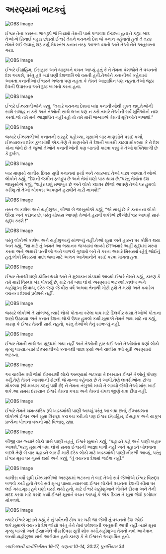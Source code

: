 # અરણ્યમાં ભટકવું

![OBS Image](https://cdn.door43.org/obs/jpg/360px/obs-en-14-01.jpg)

ઈશ્વર તેના કરારના ભાગરૂપે જે નિયમો તેમની પાસે પળાવવા ઈચ્છતા હતા તે કહ્યા બાદ તેઓએ સિનાઈ પહાડ છોડ્યો.ઈશ્વરે તેમને વચનનો દેશ જે કનાન કહેવાતો હતો તે તરફ તેમને લઈ જવાનું શરૂ કર્યું.મેઘસ્તંભ કનાન તરફ આગળ વધતો અને તેઓ તેને અનુસરતા ગયા.

![OBS Image](https://cdn.door43.org/obs/jpg/360px/obs-en-14-02.jpg)

ઈશ્વરે ઈબ્રાહિમ, ઈસહાક અને યાકૂબને વચન આપ્યું હતું કે તે તેમના વંશજોને તે વચનનો દેશ આપશે, પરંતુ હવે ત્યાં ઘણી દેશજાતિઓ વસતી હતી.તેઓને કનાનીઓ કહેવામાં આવતા.કનાનીઓ ઈશ્વરને ભજતા પણ નહતા કે તેમને આજ્ઞાધિન પણ નહતા.તેઓ જૂઠા દેવની ઉપાસના અને દુષ્ટ બાબતો કરતા હતા.

![OBS Image](https://cdn.door43.org/obs/jpg/360px/obs-en-14-03.jpg)

ઈશ્વરે ઈઝ્રાયલીઓને કહ્યું, “તમારે વચનના દેશમાં બધા કનાનીઓથી મુક્ત થવું.તેઓની સાથે સલાહ ન કરો અને તેઓની સાથે લગ્ન પણ ન કરો.તમારે તેઓની સર્વ મૂર્તિઓનો નાશ કરવો.જો તમે મને આજ્ઞાધિન નહીં રહો તો તમે મારી જગ્યાએ તેમની મૂર્તિઓને ભજશો.”

![OBS Image](https://cdn.door43.org/obs/jpg/360px/obs-en-14-04.jpg)

જ્યારે ઈઝ્રાયલીઓ કનાનની સરહદે પહોચ્યા, મૂસાએ બાર માણસોને પસંદ કર્યા, ઈઝ્રાયલના દરેક કુળમાંથી એક.તેણે તે માણસોને તે દેશની બાતમી કાઢવા મોકલ્યા કે તે દેશ કોના જેવો છે તે જુઓ.તેઓને કનાનીઓની પણ બાતમી કાઢવા કહ્યું કે તેઓ શક્તિશાળી છે કે દુર્બળ.

![OBS Image](https://cdn.door43.org/obs/jpg/360px/obs-en-14-05.jpg)

બાર માણસો ચાલીસ દિવસ સુધી કનાનમાં ફર્યા અને ત્યારબાદ તેઓ પાછા આવ્યા.તેઓએ લોકોને કહ્યું, “દેશની જમીન ફળદ્રુપ છે અને તેમાં ઘણો પાક થાય છે.”પરંતુ તેમાંના દશ જાસુસોએ કહ્યું, “શહેર ઘણું મજબુત છે અને લોકો કદાવર છે!જો આપણે તેઓ પર હુમલો કરીશુ તો તેઓ ચોક્ક્સ આપણને હરાવીને મારી નાંખશે!”

![OBS Image](https://cdn.door43.org/obs/jpg/360px/obs-en-14-06.jpg)

તરત જ કાલેબ અને યહોશુઆ, બીજા બે જાસુસોએ કહ્યું, “એ સાચું છે કે કનાનના લોકો ઊંચા અને કદાવર છે, પરંતુ ચોક્કસ આપણે તેઓને હરાવી શકીએ છીએ!ઈશ્વર આપણે સારું યુદ્ધ કરશે !”

![OBS Image](https://cdn.door43.org/obs/jpg/360px/obs-en-14-07.jpg)

પરંતુ લોકોએ કાલેબ અને યહોશુઆનું સાંભળ્યું નહીં.તેઓ મૂસા અને હારુન પર ક્રોધિત થયા અને કહ્યું, “શા માટે તું અમને આ ભયાનક જગ્યામાં લાવ્યો છે?અમારે અહીં યુદ્ધમાં મરવા કરતા અને અમારી પત્નીઓ અને બાળકો ગુલામો બને તે કરતા અમારે મિસરમાં રહેવું જોઈતું હતું.લોકો મિસરમાં પાછા જવા માટે અલગ આગેવાનોને પસંદ કરવા માંગતા હતા.

![OBS Image](https://cdn.door43.org/obs/jpg/360px/obs-en-14-08.jpg)

ઈશ્વર તેનાથી ઘણો ક્રોધિત થયો અને તે મુલાકાત મંડપમાં આવ્યો.ઈશ્વરે તેમને કહ્યું, કારણ કે તમે મારી વિરુધ્ધ બંડ પોકાર્યું છે, માટે તમે બધા લોકો અરણ્યમાં ભટકશો.કાલેબ અને યહોશુઆ સિવાય, દરેક જણ જે વીસ વર્ષ અથવા તેનાથી મોટો હશે તે મરશે અને ક્યારેય વચનના દેશમાં પ્રવેશસે નહીં.

![OBS Image](https://cdn.door43.org/obs/jpg/360px/obs-en-14-09.jpg)

જ્યારે લોકોએ તે સાંભળ્યું ત્યારે લોકો પોતાના કરેલા પાપ માટે દિલગીર થયા.તેઓએ પોતાના શસ્ત્રો ઉઠાવ્યા અને કનાન દેશના લોકો ઉપર હુમલો કર્યો.મૂસાએ તેમને જવા માટે ના કહ્યું, કારણ કે ઈશ્વર તેમની સાથે નહતો, પરંતુ તેઓએ તેનું સાંભળ્યું નહીં.

![OBS Image](https://cdn.door43.org/obs/jpg/360px/obs-en-14-10.jpg)

ઈશ્વર તેમની સાથે આ યુદ્ધમાં ગયા નહીં અને તેઓની હાર થઈ અને તેઓમાંના ઘણાં લોકો મૃત્યુ પામ્યા.ત્યારે ઈઝ્રાયલીઓ કનાનથી પાછા ફર્યા અને ચાલીસ વર્ષો સુધી અરણ્યમાં ભટક્યા.

![OBS Image](https://cdn.door43.org/obs/jpg/360px/obs-en-14-11.jpg)

આ ચાલીસ વર્ષો જેમાં ઈઝ્રાયલી લોકો અરણ્યમાં ભટક્યા તે દરમ્યાન ઈશ્વરે તેઓનું પોષણ કર્યું.તેણે તેમને આકાશની રોટલી જે માન્ના કહેવાય છે તે આપી.તેણે લાવરીઓના ટોળા મોકલ્યા (જે મધ્યમ કદનું પક્ષી છે) ને તેમના તંબુઓ મધ્યે તે લાવ્યો જેથી તેઓ માંસ ખાઈ શકે.આ સમય દરમ્યાન ઈશ્વરે તેમના કપડા અને તેમનાં ચંપલ જીર્ણ થવા દીધા નહીં.

![OBS Image](https://cdn.door43.org/obs/jpg/360px/obs-en-14-12.jpg)

ઈશ્વરે તેમને ચમત્કારિક રૂપે ખડકમાંથી પાણી આપ્યું.પરંતુ આ બધા છતાં, ઈઝ્રાયલના લોકોએ ઈશ્વર અને મૂસા વિરુદ્ધ કચકચ કરી.તો પણ ઈશ્વર ઈબ્રાહિમ, ઈસહાક અને યાકૂબ પ્રત્યેના પોતાના વચનો માટે વિશ્વાસુ રહ્યા.

![OBS Image](https://cdn.door43.org/obs/jpg/360px/obs-en-14-13.jpg)

બીજી વાર જ્યારે લોકો પાસે પાણી નહતું, ઈશ્વરે મૂસાને કહ્યું, “પહાડને કહે અને પાણી બહાર આવશે.”પરંતુ મૂસાએ બધા લોકો સમક્ષ ઈશ્વરની આજ્ઞા પાળી નહીં અને પહાડને બોલવાના બદલે તેણે બે વાર પહાડને લાકડી મારી.દરેક લોકો માટે ખડકમાંથી પાણી નીકળી આવ્યું, પરંતુ ઈશ્વર મૂસા પર ગુસ્સે થયો અને કહ્યું, “તું વચનના દેશમાં જઈશ નહીં.”

![OBS Image](https://cdn.door43.org/obs/jpg/360px/obs-en-14-14.jpg)

ચાલીસ વર્ષો સુધી ઈઝ્રાયલીઓ અરણ્યમાં ભટકતા તે બાદ તેઓ સર્વ જેઓએ ઈશ્વર વિરુદ્ધ બળવો કર્યો હતો તેઓ સર્વ મૃત્યુ પામ્યા.ત્યારબાદ ઈશ્વર લોકોને વચનના દેશની સીમા પર લઈ ગયા.મૂસા હવે ઘણો ઘરડો થયો હતો, માટે ઈશ્વરે યહોશુઆને લોકોને દોરવા અને તેની મદદ કરવા માટે પસંદ કર્યો.ઈશ્વરે મૂસાને વચન આપ્યું કે એક દિવસ તે મૂસા જેવો પ્રબોધક મોકલશે.

![OBS Image](https://cdn.door43.org/obs/jpg/360px/obs-en-14-15.jpg)

ત્યારે ઈશ્વરે મૂસાને કહ્યું કે તું પર્વતની ટોચ પર ચઢી જા જેથી તું વચનનો દેશ જોઈ શકે.મૂસાએ વચનનો દેશ જોયો પરંતુ તેને તેમાં પ્રવેશવાની અનુમતી આપી નહીં.ત્યારે મૂસા મૃત્યુ પામ્યો અને ઈસ્ત્રાએલે ત્રીસ દિવસ સુધી શોક કર્યો.યહોશુઆ તેમનો નવો આગેવાન બન્યો.યહોશુઆ સારો આગેવાન હતો કારણ કે તે ઈશ્વરને આજ્ઞાધિન હતો.

_બાઈબલની વાર્તાનિર્ગમન 16-17, ગણના 10-14, 20:27, પુનર્નિયમ 34_